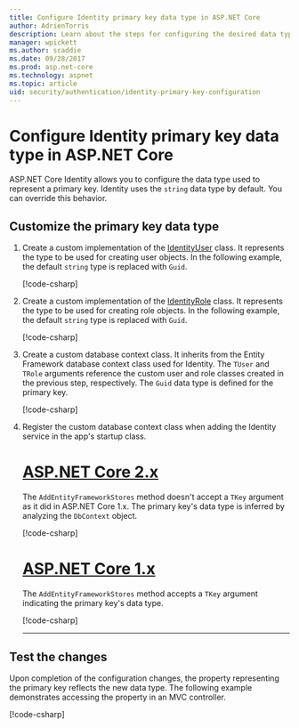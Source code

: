 ```yaml
---
title: Configure Identity primary key data type in ASP.NET Core
author: AdrienTorris
description: Learn about the steps for configuring the desired data type used for the ASP.NET Core Identity primary key.
manager: wpickett
ms.author: scaddie
ms.date: 09/28/2017
ms.prod: asp.net-core
ms.technology: aspnet
ms.topic: article
uid: security/authentication/identity-primary-key-configuration
---
```

# Configure Identity primary key data type in ASP.NET Core

ASP.NET Core Identity allows you to configure the data type used to represent a primary key. Identity uses the `string` data type by default. You can override this behavior.

## Customize the primary key data type

1. Create a custom implementation of the [IdentityUser](https://docs.microsoft.com/aspnet/core/api/microsoft.aspnetcore.identity.entityframeworkcore.identityuser-1) class. It represents the type to be used for creating user objects. In the following example, the default `string` type is replaced with `Guid`.

    [!code-csharp[](identity/sample/src/ASPNET-IdentityDemo-PrimaryKeysConfig/Models/ApplicationUser.cs?highlight=4&range=7-13)]

1. Create a custom implementation of the [IdentityRole](https://docs.microsoft.com/aspnet/core/api/microsoft.aspnetcore.identity.entityframeworkcore.identityrole-1) class. It represents the type to be used for creating role objects. In the following example, the default `string` type is replaced with `Guid`.
    
    [!code-csharp[](identity/sample/src/ASPNET-IdentityDemo-PrimaryKeysConfig/Models/ApplicationRole.cs?highlight=3&range=7-12)]
	
1. Create a custom database context class. It inherits from the Entity Framework database context class used for Identity. The `TUser` and `TRole` arguments reference the custom user and role classes created in the previous step, respectively. The `Guid` data type is defined for the primary key.

    [!code-csharp[](identity/sample/src/ASPNET-IdentityDemo-PrimaryKeysConfig/Data/ApplicationDbContext.cs?highlight=3&range=9-26)]
	
1. Register the custom database context class when adding the Identity service in the app's startup class.

    # [ASP.NET Core 2.x](#tab/aspnetcore2x)
    
    The `AddEntityFrameworkStores` method doesn't accept a `TKey` argument as it did in ASP.NET Core 1.x. The primary key's data type is inferred by analyzing the `DbContext` object.
    
    [!code-csharp[](identity/sample/src/ASPNETv2-IdentityDemo-PrimaryKeysConfig/Startup.cs?highlight=6-8&range=25-37)]
    
    # [ASP.NET Core 1.x](#tab/aspnetcore1x)
    
    The `AddEntityFrameworkStores` method accepts a `TKey` argument indicating the primary key's data type.
    
    [!code-csharp[](identity/sample/src/ASPNET-IdentityDemo-PrimaryKeysConfig/Startup.cs?highlight=9-11&range=39-55)]
    
    ---

## Test the changes

Upon completion of the configuration changes, the property representing the primary key reflects the new data type. The following example demonstrates accessing the property in an MVC controller.

[!code-csharp[](identity/sample/src/ASPNET-IdentityDemo-PrimaryKeysConfig/Controllers/AccountController.cs?name=snippet_GetCurrentUserId&highlight=6)]
